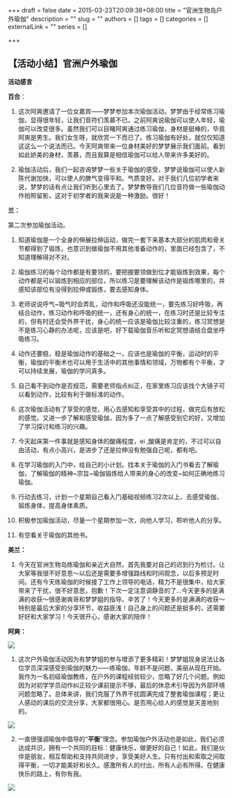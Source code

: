 +++
draft = false
date = 2015-03-23T20:09:38+08:00
title = "官洲生物岛户外瑜伽"
description = ""
slug = ""
authors = []
tags = []
categories = []
externalLink = ""
series = []

+++

## **【活动小结】官洲户外瑜伽**

**活动感言**

**百合**：

1. 这次阿爽邀请了一位女嘉宾——梦梦参加本次瑜伽活动。梦梦由于经常练习瑜伽，显得很年轻，让我们音符们羡慕不已。之前阿爽说瑜伽可以使人年轻，瑜伽可以改变很多。虽然我们可以目睹阿爽通过练习瑜伽，身材是挺棒的，毕竟阿爽是男生。我们女生呀，就欣赏一下而已了。练习瑜伽有好处，就仅仅知道这这么一个说法而已。今天阿爽带来一位身材美好的梦梦展示我们面前。看到如此娇美的身材，羡慕，而且我算是相信瑜伽可以给人带来许多美好的。

2. 瑜伽活动后，我们一起咨询梦梦一些关于瑜伽的感受，梦梦说瑜伽可以使人新陈代谢加快，可以使人的脾气变得平和。气质变好。对于我们几位初学者来说，梦梦的话有点让我们听到心里去了。梦梦教导我们几位音符做一些瑜伽动作拍照留影，这对于初学者的我来说是一种激励。很好！



**兰：**

第二次参加瑜伽活动。

1. 知道瑜伽是一个全身的伸展拉伸运动，做完一套下来基本大部分的肌肉和骨关节都得到了锻炼，也意识到做瑜伽不用其他准备动作的，里面已经包含了，不知道理解得对不对。

2. 瑜伽练习的每个动作都是有要领的，要把握要领做到位才能锻炼到效果，每个动作都是可以锻炼到相应的部位，所以练习是要理解该动作是锻炼哪里的，并感知该部位有没得到拉伸或锻炼，要去感知身体。

3. 老师说说呼气~吸气时会弄乱，动作和呼吸还没能统一，要先练习好呼吸，再结合动作，练习动作和呼吸的统一，还有身心的统一，在练习时还是比较专注的，但有时还会受外界干扰，身心的统一应该是瑜伽比较注重的，练习冥想是不是练习心静的办法呢，应该是吧，好下载瑜伽音乐听和定冥想语结合盘坐呼吸练习。

4. 动作还要稳，稳是瑜伽动作的基础之一，应该也是瑜伽的平衡，运动时的平衡，瑜伽的平衡术也可以用于生活中的其他事情和领域，万物都有个平衡，才可以持续发展，瑜伽的学问真多。

5. 自己看不到动作是否规范，需要老师指点纠正，在家里练习应该找个大镜子可以看到动作，比较有利于做标准的动作。

6. 这次瑜伽活动有了享受的感觉，用心去感知和享受其中的过程，做完后有放松的感觉。又进一步了解和感受瑜伽，因为多了一点了解感受到它的好，又增加了学习探讨和练习的兴趣。

7. 今天起床第一件事就是感知身体的酸痛程度，ei ,酸痛是肯定的，不过可以自由活动，有点小高兴，是进步了还是拉伸没有勉强自己呢，都有吧。

8. 在学习瑜伽的入门中，给自己的小计划。找本关于瑜伽的入门书看去了解瑜伽，了解瑜伽的精神~宗旨~瑜伽锻炼给人带来的身心的改变~如何正确地练习瑜伽。

9. 行动去练习，计划一个星期自己看入门基础视频练习2次以上，去感受瑜伽，锻炼身体，提高身体素质。

10. 积极参加瑜伽活动，尽量一个星期参加一次，向他人学习，聆听他人的分享。

11. 有空看关于瑜伽的其他书。



**美兰：**

1. 今天在官洲生物岛练瑜伽和亲近大自然，首先我要对自己的迟到行为检讨。让大家等我很不好意思～以后还是需要多增强路线和时间观念，以后多预足时间。还有今天练瑜伽的时候接了工作上领导的电话，精力不是很集中，给大家带来了干扰，很不好意思，抱歉！下次一定注意调静音的了…今天更多的是满满的收获～很感谢爽哥和梦梦姐的指导。辛苦了！今天更多的是满满的收获～特别是最后大家的分享环节，收益匪浅！自己身上的问题还是挺多的，还需要好好和大家学习！今天很开心，感谢大家的陪伴！



**阿爽：**

![](https://img.omoe.eu.org/file/3fb8bb0959d25c91d7e86.jpg)

1. 这次户外瑜伽活动因为有梦梦姐的参与增添了更多精彩！梦梦姐现身说法让各位学员深深感受到瑜伽的魅力——练瑜伽，年龄不是问题，美丽从现在开始。我作为一名初级瑜伽教练，在户外的课程经验较少，忽略了好几个问题。例如因为对初学学员动作纠正较少课前提示不够，最后的休息术引导因为外部环境问题忽略了。总体来讲，我们克服了外界干扰圆满完成了整套瑜伽课程；更让人感动的课后的交流分享，大家都很用心。是否用心给人的感觉是天差地别的。

![](https://img.omoe.eu.org/file/26e07ac8b09e4cdc6aada.jpg)


2. 一直很强调瑜伽中倡导的“**平衡**”理念。参加瑜伽户外活动也是如此，我们必须达成共识，拥有一个共同的目标：健康快乐，做更好的自己！如此，我们是伙伴是朋友，相互帮助和支持共同进步，享受美好人生。只有付出和索取之间取得平衡，一切才能美好和长久。感激所有人的付出，所有人必有所得。在健康快乐的路上，有你有我。

![](https://img.omoe.eu.org/file/5ff21a7992b6cc5b1e9f3.jpg)